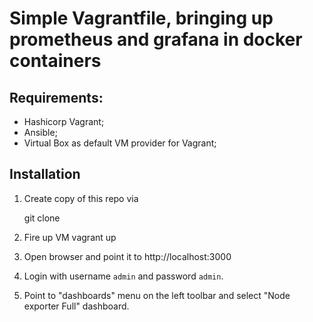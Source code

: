 # Simple Vagrantfile, bringing up prometheus and grafana in docker containers
## Requirements:
- Hashicorp Vagrant;
- Ansible;
- Virtual Box as default VM provider for Vagrant;
## Installation
1. Create copy of this repo via

    git clone

2. Fire up VM
    vagrant up
3. Open browser and point it to 
    http://localhost:3000
4. Login with username <code>admin</code> and password <code>admin</code>.
5. Point to "dashboards" menu on the left toolbar and select "Node exporter Full" dashboard. 
